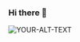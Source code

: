 ### Hi there 👋<picture>

 <source media="(prefers-color-scheme: dark)" srcset="YOUR-DARKMODE-IMAGE">
 <source media="(prefers-color-scheme: light)" srcset="YOUR-LIGHTMODE-IMAGE">
 <img alt="YOUR-ALT-TEXT" src="https://camo.githubusercontent.com/caad3fbfc499fc8d725867827dcc2c34d498a6827f657666c7deed53bcd14c0d/68747470733a2f2f696d672e736869656c64732e696f2f62616467652f2d4a6176615363726970742d3143314532453f7374796c653d666f722d7468652d6261646765266c6f676f3d6a617661736372697074266c6f676f436f6c6f723d7768697465266c6162656c436f6c6f723d334137364630">
</picture>


